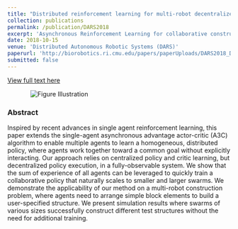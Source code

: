 ```yaml
---
title: "Distributed reinforcement learning for multi-robot decentralized collective construction"
collection: publications
permalink: /publication/DARS2018
excerpt: 'Asynchronous Reinforcement Learning for collaborative construction.'
date: 2018-10-15
venue: 'Distributed Autonomous Robotic Systems (DARS)'
paperurl: 'http://biorobotics.ri.cmu.edu/papers/paperUploads/DARS2018_DistributedAssembly_final831.pdf'
submitted: false
---
```

[View full text here](http://biorobotics.ri.cmu.edu/papers/paperUploads/DARS2018_DistributedAssembly_final831.pdf)

<img src="https://www.sartoretti.science/img/projects/Homogeneous-MultiAgent.gif"
     alt="Figure Illustration"
     style="display:block; margin-left: auto; margin-right: auto; max-width: 400px" />
### Abstract
Inspired by recent advances in single agent reinforcement learning, this paper extends the single-agent asynchronous advantage actor-critic (A3C) algorithm to enable multiple agents to learn a homogeneous, distributed policy, where agents work together toward a common goal without explicitly interacting. Our approach relies on centralized policy and critic learning, but decentralized policy execution, in a fully-observable system. We show that the sum of experience of all agents can be leveraged to quickly train a collaborative policy that naturally scales to smaller and larger swarms. We demonstrate the applicability of our method on a multi-robot construction problem, where agents need to arrange simple block elements to build a user-specified structure. We present simulation results where swarms of various sizes successfully construct different test structures without the need for additional training.